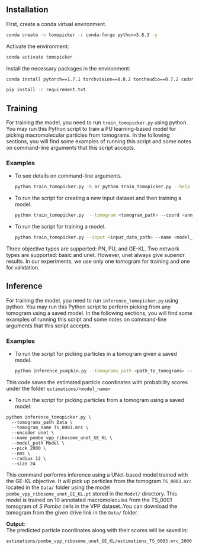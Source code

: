 ## Installation

First, create a conda virtual environment.

``````sh
conda create -n tomopicker -c conda-forge python=3.8.3 -y 
``````

Activate the environment:

``````sh
conda activate tomopicker
``````

Install the necessary packages in the environment:

``````sh
conda install pytorch==1.7.1 torchvision==0.8.2 torchaudio==0.7.2 cudatoolkit=11.0 -c pytorch -y

pip install -r requirement.txt
``````

## Training 

For training the model, you need to run `train_tomopicker.py` using python. You may run this Python script to train a PU learning-based model for picking macromolecular particles from tomograms. In the following sections, you will find some examples of running this script and some notes on command-line arguments that this script accepts.

### Examples

-   To see details on command-line arguments.
    ``````sh
    python train_tomopicker.py -h or python train_tomopicker.py --help
    ``````

-   To run the script for creating a new input dataset and then training a model.
    ``````sh
    python train_tomopicker.py  --tomogram <tomogram_path> --coord <annotated_coordinate_path> --name <model_name> --save_weight <path_for_saved_model> --save_log <path_for_saved_train_log> --objective <objective_type> --encoder <Network_type> --pick <expected_number_of_particles_in_the_training_tomogram> --radius <particle_radius> --size <subtomogram_size> --make
    ``````
    
-   To run the script for training a model.
    
    ``````sh
    python train_tomopicker.py --input <input_data_path> --name <model_name> --save_weight <path_for_saved_model> --save_stat <path_for_saved_result> --objective <objective_type> --encoder <Network_type> --pick <expected_number_of_particles_in_the_training_tomogram> --radius <particle_radius> --size <subtomogram_size>
    ``````

Three objective types are supported: PN, PU, and GE-KL. Two network types are supported: basic and unet. However, unet always give superior results. In our experiments, we use only one tomogram for training and one for validation. 

## Inference 

For training the model, you need to run `inference_tomopicker.py` using python. You may run this Python script to perform picking from any tomogram using a saved model. In the following sections, you will find some examples of running this script and some notes on command-line arguments that this script accepts. 

### Examples
    
-   To run the script for picking particles in a tomogram given a saved model.
    
    ``````sh
    python inference_pumpkin.py --tomograms_path <path_to_tomograms> --tomogram_name <name_of_the_tomogram> --encoder <encoder_type> --name <saved_model_name> --model_path <path_for_saved_model> --pick <expected_number_of_particles_from_the_tomogram> --radius <particle_radius> --size <subtomogram_size>
    ``````

This code saves the estimated particle coordinates with probability scores under the folder ``estimations/<model_name>``

- To run the script for picking particles from a tomogram using a saved model:

```
python inference_tomopicker.py \
  --tomograms_path Data \
  --tomogram_name TS_0003.mrc \
  --encoder unet \
  --name pombe_vpp_ribosome_unet_GE_KL \
  --model_path Model \
  --pick 2000 \
  --nms \
  --radius 12 \
  --size 24
```

This command performs inference using a UNet-based model trained with the GE-KL objective. It will pick up particles from the tomogram `TS_0003.mrc` located in the `Data/` folder using the model `pombe_vpp_ribosome_unet_GE_KL.pt` stored in the `Model/` directory. This model is trained on 10 annotated macromolecules from the TS_0001 tomogram of *S Pombe* cells in the VPP dataset..You can download the tomogram from the given drive link in the `Data/` folder.

**Output**:  
The predicted particle coordinates along with their scores will be saved in:

```
estimations/pombe_vpp_ribosome_unet_GE_KL/estimations_TS_0003.mrc_2000.csv
```

